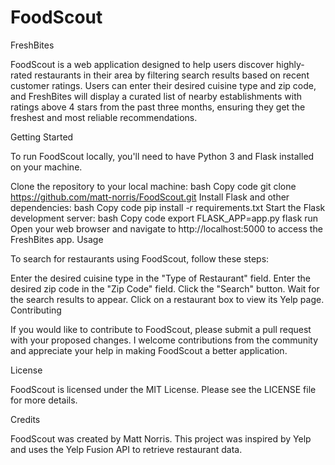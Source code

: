 # FoodScout
FreshBites

FoodScout is a web application designed to help users discover highly-rated restaurants in their area by filtering search results based on recent customer ratings. Users can enter their desired cuisine type and zip code, and FreshBites will display a curated list of nearby establishments with ratings above 4 stars from the past three months, ensuring they get the freshest and most reliable recommendations.

Getting Started

To run FoodScout locally, you'll need to have Python 3 and Flask installed on your machine.

Clone the repository to your local machine:
bash
Copy code
git clone https://github.com/matt-norris/FoodScout.git
Install Flask and other dependencies:
bash
Copy code
pip install -r requirements.txt
Start the Flask development server:
bash
Copy code
export FLASK_APP=app.py
flask run
Open your web browser and navigate to http://localhost:5000 to access the FreshBites app.
Usage

To search for restaurants using FoodScout, follow these steps:

Enter the desired cuisine type in the "Type of Restaurant" field.
Enter the desired zip code in the "Zip Code" field.
Click the "Search" button.
Wait for the search results to appear.
Click on a restaurant box to view its Yelp page.
Contributing

If you would like to contribute to FoodScout, please submit a pull request with your proposed changes. I welcome contributions from the community and appreciate your help in making FoodScout a better application.

License

FoodScout is licensed under the MIT License. Please see the LICENSE file for more details.

Credits

FoodScout was created by Matt Norris. This project was inspired by Yelp and uses the Yelp Fusion API to retrieve restaurant data.
